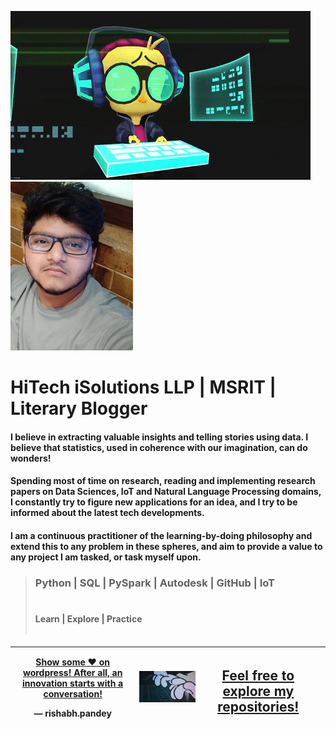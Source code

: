 <p align="left">
  <img src="https://raw.githubusercontent.com/RishabhMech/RishabhMech/master/giphy.gif" />
  <img src="https://raw.githubusercontent.com/RishabhMech/RishabhMech/master/Webp.jpg" />
</p>

# HiTech iSolutions LLP   |   MSRIT   |    Literary Blogger <br>


#### I believe in extracting valuable insights and telling stories using data. I believe that statistics, used in coherence with our imagination, can do wonders! <br>

#### Spending most of time on research, reading and implementing research papers on Data Sciences, IoT and Natural Language Processing domains, I constantly try to figure new applications for an idea, and I try to be informed about the latest tech developments. <br>

#### I am a continuous practitioner of the learning-by-doing philosophy and extend this to any problem in these spheres, and aim to provide a value to any project I am tasked, or task myself upon. <br>
#### 

> ### Python  |  SQL  |  PySpark  |  Autodesk  |  GitHub  |  IoT <br> <br>
> #### Learn | Explore | Practice <br> <br>

<table class='tg'>
  <thead>
    <tr>
      <th class='tg-0pky'>
        <div class='center'>
          <a href="https://the7pm.wordpress.com/"> Show some ♥ on wordpress! </a>
          <a href="https://www.linkedin.com/in/innovationgrid/"> After all, an innovation starts with a conversation! </a> 
          </p>&mdash; rishabh.pandey
        </div>
      </th>
      <th class='tg-0pky'>
        <div class='center'>
          <img src="https://raw.githubusercontent.com/RishabhMech/RishabhMech/master/board.gif" /> 
        </div>
      </th>
      <th class='tg-0pky'>
        <h2> <u>Feel free to explore my repositories! </u></h2>
      <th>
    </tr>
  </thead> 
</table>  
